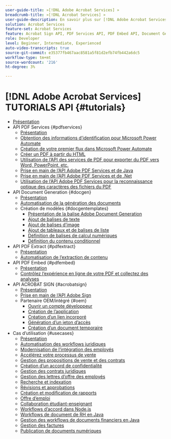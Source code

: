 ```yaml
---
user-guide-title: »[!DNL Adobe Acrobat Services] »
breadcrumb-title: »[!DNL Acrobat Services] »
user-guide-description: En savoir plus sur [!DNL Adobe Acrobat Services]
solution: Acrobat Services
feature-set: Acrobat Services
feature: Acrobat Sign API, PDF Services API, PDF Embed API, Document Generation API
role: Developer
level: Beginner, Intermediate, Experienced
auto-video-transcripts: true
source-git-commit: e35377fb467aac8581a5f81d2efb74fb442a6dc5
workflow-type: tm+mt
source-wordcount: '216'
ht-degree: 3%

---
```



# [!DNL Adobe Acrobat Services] TUTORIALS API {#tutorials}

+ [Présentation](overview.md)
+ API PDF Services {#pdfservices}
   + [Présentation](pdfservices/overview-pdfservices.md)
   + [Obtention des informations d’identification pour Microsoft Power Automate](pdfservices/getting-credentials-power-automate.md)
   + [Création de votre premier flux dans Microsoft Power Automate](pdfservices/create-workflow-power-automate.md)
   + [Créer un PDF à partir du HTML](pdfservices/createpdffromhtml.md)
   + [Utilisation de l’API des services de PDF pour exporter du PDF vers Word, PowerPoint, etc.](pdfservices/exportpdf.md)
   + [Prise en main de l’API Adobe PDF Services et de Java](pdfservices/gettingstartedjava.md)
   + [Prise en main de l’API Adobe PDF Services et de .Net](pdfservices/gettingstartednet.md)
   + [Utilisation de l’API Adobe PDF Services pour la reconnaissance optique des caractères des fichiers du PDF](pdfservices/ocr.md)
+ API Document Generation {#docgen}
   + [Présentation](docgen/overview-docgen.md)
   + [Automatisation de la génération des documents](docgen/automate-doc-gen.md)
   + Création de modèles {#docgentemplates}
      + [Présentation de la balise Adobe Document Generation](docgen/taggeroverview.md)
      + [Ajout de balises de texte](docgen/taggeraddtexttags.md)
      + [Ajout de balises d’image](docgen/taggeraddimagetags.md)
      + [Ajout de tableaux et de balises de liste](docgen/taggertables.md)
      + [Définition de balises de calcul numériques](docgen/taggercalculations.md)
      + [Définition du contenu conditionnel](docgen/taggerconditional.md)
+ API PDF Extract {#pdfextract}
   + [Présentation](pdfextract/overview-extract.md)
   + [Automatisation de l’extraction de contenu](pdfextract/automate-content-extraction.md)
+ API PDF Embed {#pdfembed}
   + [Présentation](pdfembed/overview-embed.md)
   + [Contrôlez l’expérience en ligne de votre PDF et collectez des analyses](pdfembed/controlpdfexperience.md)
+ API ACROBAT SIGN {#acrobatsign}
   + [Présentation](acrobatsign/overview-sign.md)
   + [Prise en main de l’API Adobe Sign](acrobatsign/signapi.md)
   + Partenaire OEM/intégré {#oem}
      + [Ouvrir un compte développeur](acrobatsign/sign-up-developer-account.md)
      + [Création de l’application](acrobatsign/creating-your-application.md)
      + [Création d’un lien incorporé](acrobatsign/creating-an-embed-link.md)
      + [Génération d’un jeton d’accès](acrobatsign/generating-an-access-token.md)
      + [Création d’un document temporaire](acrobatsign/creating-a-transient-document.md)
+ Cas d’utilisation {#usecases}
   + [Présentation](usecases/overview-usecases.md)
   + [Automatisation des workflows juridiques](usecases/automatelegalworkflows.md)
   + [Modernisation de l’intégration des employés](usecases/employeeonboarding.md)
   + [Accélérez votre processus de vente](usecases/acceleratesales.md)
   + [Gestion des propositions de vente et des contrats](usecases/sales.md)
   + [Création d’un accord de confidentialité](usecases/nda.md)
   + [Gestion des contrats juridiques](usecases/legal.md)
   + [Gestion des lettres d’offre des employés](usecases/offer.md)
   + [Recherche et indexation](usecases/searching.md)
   + [Révisions et approbations](usecases/reviews.md)
   + [Création et modification de rapports](usecases/reportcreation.md)
   + [Offre d’emploi](usecases/jobposting.md)
   + [Collaboration étudiant-enseignant](usecases/educationcollab.md)
   + [Workflows d’accord dans Node.js](usecases/AgreementWorkflowsNodejs.md)
   + [Workflows de document de RH en Java](usecases/HRAgreementWorkflowsJava.md)
   + [Gestion des workflows de documents financiers en Java](usecases/FinanceWorkflowsJava.md)
   + [Gestion des factures](usecases/invoices.md)
   + [Publication de documents numériques](usecases/ddppdfembedapi.md)

